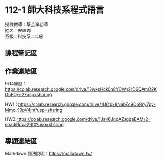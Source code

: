 # 112-1 師大科技系程式語言

授課教師：蔡芸琤老師  
姓名：安珮均  
系級：科技系二年級  

## 課程筆記區

## 作業連結區
9/14練習：https://colab.research.google.com/drive/18wxsHck0n8YCWn2rD6QAmO2KG5FOyi-2?usp=sharing  

HW1：https://colab.research.google.com/drive/1U6tbx8NabZc9OnRny7py-Mmq_99pV4jm?usp=sharing  

HW2:https://colab.research.google.com/drive/1JaK6JnqAZzgqaEAMx2-soa3iNdca2RtX?usp=sharing


## 專題連結區
Markdown 語法說明：https://markdown.tw/  

